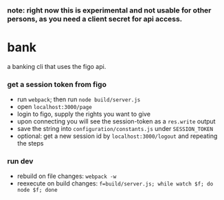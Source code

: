 ### note: right now this is experimental and not usable for other persons, as you need a client secret for api access.

# bank

a banking cli that uses the figo api.


### get a session token from figo
- run `webpack`; then run `node build/server.js`
- open `localhost:3000/page`
- login to figo, supply the rights you want to give
- upon connecting you will see the session-token as a `res.write` output
- save the string into `configuration/constants.js` under `SESSION_TOKEN`
- optional: get a new session id by `localhost:3000/logout` and repeating the steps


### run dev
- rebuild on file changes: `webpack -w`
- reexecute on build changes: `f=build/server.js; while watch $f; do node $f; done`


